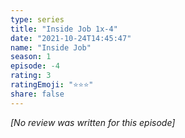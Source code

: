 ```yaml
---
type: series
title: "Inside Job 1x-4"
date: "2021-10-24T14:45:47"
name: "Inside Job"
season: 1
episode: -4
rating: 3
ratingEmoji: "⭐️⭐️⭐️"
share: false
---
```


*[No review was written for this episode]*
